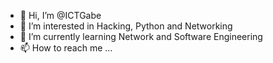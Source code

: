 - 👋 Hi, I’m @ICTGabe
- 👀 I’m interested in Hacking, Python and Networking
- 🌱 I’m currently learning Network and Software Engineering
- 📫 How to reach me ...

<!---
ICTGabe/ICTGabe is a ✨ special ✨ repository because its `README.md` (this file) appears on your GitHub profile.
You can click the Preview link to take a look at your changes.
--->
